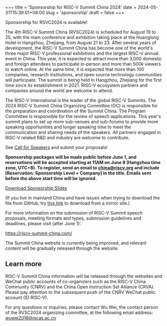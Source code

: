 +++
title = 'Sponsorship for RISC-V Summit China 2024'
date = 2024-05-31T15:39:01+08:00
slug = 'sponsorship'
draft = false
+++

Sponsorship for RSVC2024 is available!

The 4th RISC-V Summit China (RVSC2024) is scheduled for August 19 to 25, with the main conference and exhibition taking place at the Huanglong Hotel in Hangzhou, Zhejiang, from August 21 to 23. After several years of development, the RISC-V Summit China has become one of the world's three major RISC-V professional exhibitions and the largest RISC-V annual event in China. This year, it is expected to attract more than 3,000 domestic and foreign attendees to participate in-person and more than 500k viewers to watch online. At the same time, it is expected that more than 100 companies, research institutions, and open source technology communities will participate. The summit is being held in Hangzhou, Zhejiang for the first time since its establishment in 2021. RISC-V ecosystem partners and companies around the world are welcome to attend.

The RISC-V International is the leader of the global RISC-V Summits. The 2024 RISC-V Summit China Organizing Committee (OC) is responsible for the preparation and coordination of the Summit China. The Program Committee is responsible for the review of speech applications. This year's summit plans to set up more sub-venues and sub-forums to provide more speaking opportunities and longer speaking time to meet the communication and sharing needs of the speakers. All partners engaged in RISC-V related R&D and industry are welcome to contribute.

See [Call for Speakers](/posts/cfp2024en) and submit your proposals!

**Sponsorship packages will be made public before June 1, and reservations will be accepted starting at 11AM on June 8 (Hangzhou time zone, UTC+8). To register, send an email to china@riscv.org and include [Reservation: Sponsorship Level + Company] in the title. Emails sent before the above start time will be ignored.**

[Download Sponsorship Slides](/rvsc2024/RVSC2024SponsorshipENv1.pdf)

(If you live in mainland China and have issues when trying to download the file from GitHub, try [this link](https://mirror.iscas.ac.cn/plct/RVSC2024SponsorshipENv1.pdf) to download from a mirror site.) 

For more information on the submission of RISC-V Summit speech proposals, meeting formats and types, submission guidelines and deadlines, please visit (after June 1):

https://riscv-summit-china.com/

The Summit China website is currently being improved, and relevant content will be gradually released through the website.

## Learn more

RISC-V Summit China information will be released through the websites and WeChat public accounts of co-organizers such as the RISC-V China Community (CNRV) and the China Open Instruction Set Alliance (CRVA). Please pay attention to the subsequent push of the CNRV WeChat public account (ID RISC-V).

For any questions or inquiries, please contact Wu Wei, the contact person of the RVSC2024 organizing committee, at the following email address:
wuwei2016@iscas.ac.cn
